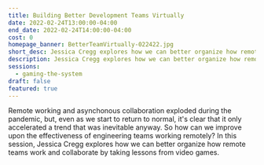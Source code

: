 ```yaml
---
title: Building Better Development Teams Virtually
date: 2022-02-24T13:00:00-04:00
end_date: 2022-02-24T14:00:00-04:00
cost: 0
homepage_banner: BetterTeamVirtually-022422.jpg
short_desc: Jessica Cregg explores how we can better organize how remote teams work and collaborate by taking lessons from video games.
description: Jessica Cregg explores how we can better organize how remote teams work and collaborate by taking lessons from video games.
sessions:
  - gaming-the-system
draft: false
featured: true
---
```


Remote working and asynchonous collaboration exploded during the pandemic, but, even as we start to return to normal, it's clear that it only accelerated a trend that was inevitable anyway. So how can we improve upon the effectiveness of engineering teams working remotely? In this session, Jessica Cregg explores how we can better organize how remote teams work and collaborate by taking lessons from video games.

